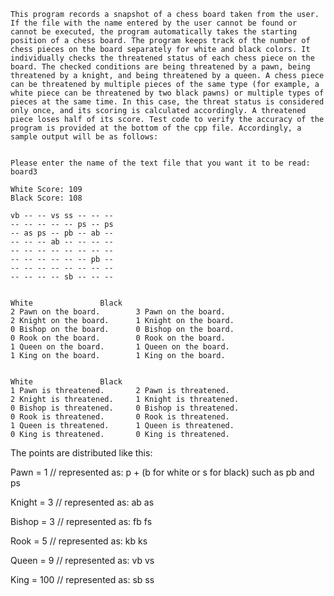 	This program records a snapshot of a chess board taken from the user. If the file with the name entered by the user cannot be found or cannot be executed, the program automatically takes the starting position of a chess board. The program keeps track of the number of chess pieces on the board separately for white and black colors. It individually checks the threatened status of each chess piece on the board. The checked conditions are being threatened by a pawn, being threatened by a knight, and being threatened by a queen. A chess piece can be threatened by multiple pieces of the same type (for example, a white piece can be threatened by two black pawns) or multiple types of pieces at the same time. In this case, the threat status is considered only once, and its scoring is calculated accordingly. A threatened piece loses half of its score. Test code to verify the accuracy of the program is provided at the bottom of the cpp file. Accordingly, a sample output will be as follows:


	Please enter the name of the text file that you want it to be read: board3

	White Score: 109
	Black Score: 108

	vb -- -- vs ss -- -- -- 
	-- -- -- -- -- ps -- ps 
	-- as ps -- pb -- ab -- 
	-- -- -- ab -- -- -- -- 
	-- -- -- -- -- -- -- -- 
	-- -- -- -- -- -- pb -- 
	-- -- -- -- -- -- -- -- 
	-- -- -- -- sb -- -- -- 


	White				Black
	2 Pawn on the board.		3 Pawn on the board.
	2 Knight on the board.		1 Knight on the board.
	0 Bishop on the board.		0 Bishop on the board.
	0 Rook on the board.		0 Rook on the board.
	1 Queen on the board.		1 Queen on the board.
	1 King on the board.		1 King on the board.


	White				Black
	1 Pawn is threatened.		2 Pawn is threatened.
	2 Knight is threatened.		1 Knight is threatened.
	0 Bishop is threatened.		0 Bishop is threatened.
	0 Rook is threatened.		0 Rook is threatened.
	1 Queen is threatened.		1 Queen is threatened.
	0 King is threatened.		0 King is threatened.

The points are distributed like this:
 
 Pawn = 1          // represented as: p + (b for white or s for black) such as pb and ps

 
 Knight = 3        // represented as: ab as

 
 Bishop = 3        // represented as: fb fs

 
 Rook = 5          // represented as: kb ks

 
 Queen = 9         // represented as: vb vs

 
 King = 100        // represented as: sb ss
